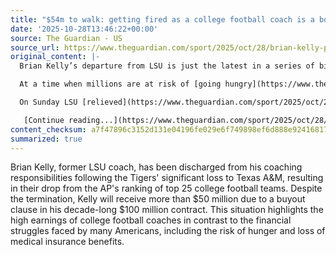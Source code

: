 ```yaml
---
title: "$54m to walk: getting fired as a college football coach is a booming industry"
date: '2025-10-28T13:46:22+00:00'
source: The Guardian - US
source_url: https://www.theguardian.com/sport/2025/oct/28/brian-kelly-payout-lsu-college-football-coaches
original_content: |-
  Brian Kelly’s departure from LSU is just the latest in a series of big money firings. It’s also a jarring state of affairs for many struggling fans

  At a time when millions are at risk of [going hungry](https://www.theguardian.com/us-news/2025/oct/26/food-benefits-federal-shutdown) and losing their medical insurance benefits, struggling Americans can at least take solace in knowing that the nation’s college football coaches are doing just fine – especially Brian Kelly.

  On Sunday LSU [relieved](https://www.theguardian.com/sport/2025/oct/26/lsu-reportedly-fire-brian-kelly-with-coach-owed-more-than-50m-in-buyout-clause) Kelly of his coaching duties after his Tigers suffered a resounding home loss to Texas A&M that dropped them out of the AP’s ranking of college football’s top 25 teams. (This is after LSU was ranked as high as third in September and firmly in the top 10 for most of the season.) Kelly, who was in the fourth year of a decade-long contract worth about $100m, will be going home with more than just a box full of purple and gold office trinkets.

   [Continue reading...](https://www.theguardian.com/sport/2025/oct/28/brian-kelly-payout-lsu-college-football-coaches)
content_checksum: a7f47896c3152d131e04196fe029e6f749898ef6d888e9241681709dad8700e7
summarized: true
---
```


Brian Kelly, former LSU coach, has been discharged from his coaching responsibilities following the Tigers' significant loss to Texas A&M, resulting in their drop from the AP's ranking of top 25 college football teams. Despite the termination, Kelly will receive more than $50 million due to a buyout clause in his decade-long $100 million contract. This situation highlights the high earnings of college football coaches in contrast to the financial struggles faced by many Americans, including the risk of hunger and loss of medical insurance benefits.